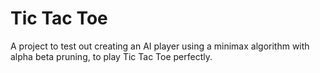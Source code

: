 # Tic Tac Toe

A project to test out creating an AI player using a minimax algorithm with alpha beta pruning, to play Tic Tac Toe perfectly.